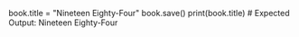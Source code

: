 book.title = "Nineteen Eighty-Four"
book.save()
print(book.title)  # Expected Output: Nineteen Eighty-Four
